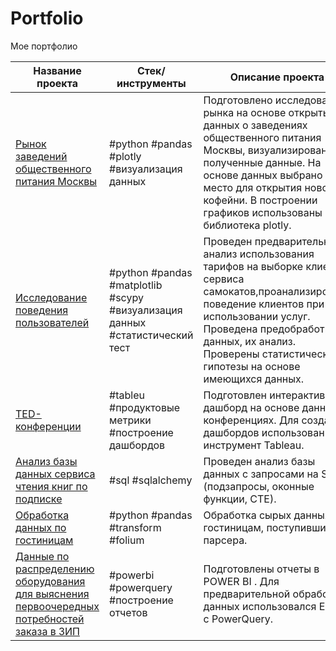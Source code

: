 # Portfolio
Мое портфолио

| Название проекта  | Стек/инструменты | Описание проекта|
| ----------------- | ---------------- |---------------- |
| [Рынок заведений общественного питания Москвы](https://github.com/RustamBash7/Portfolio/blob/main/Project-plotly/plotly.ipynb)  | #python #pandas #plotly #визуализация данных  | Подготовлено исследование рынка на основе открытых данных о заведениях общественного питания Москвы, визуализированы полученные данные. На основе данных выбрано место для открытия новой кофейни. В построении графиков  использованы библиотека plotly.   |
| [Исследование поведения пользователей](https://github.com/RustamBash7/Portfolio/blob/main/project-scipy/scypi.ipynb)  |  #python #pandas #matplotlib #scypy #визуализация данных #статистический тест| Проведен предварительный анализ использования тарифов на выборке клиентов сервиса самокатов,проанализировано поведение клиентов при использовании услуг. Проведена предобработка данных, их анализ. Проверены статистические гипотезы на основе имеющихся данных.  |
| [TED-конференции](https://public.tableau.com/app/profile/rustam.s3669/viz/TED-conference_17114765430240/TED-)  | #tableu #продуктовые метрики #построение дашбордов  | Подготовлен интерактивный дашборд на основе данных о конференциях. Для создания дашбордов использован BI-инструмент Tableau.  |
| [Анализ базы данных сервиса чтения книг по подписке](https://github.com/RustamBash7/Portfolio/blob/main/project-sql/sql_books.ipynb)  |  #sql #sqlalchemy| Проведен анализ базы данных c запросами на SQL (подзапросы, оконные функции, CTE).  |
| [Обработка данных по гостиницам](https://github.com/RustamBash7/Portfolio/blob/main/project-transform/tecnezis.ipynb)  |  #python #pandas #transform #folium| Обработка сырых данных по гостиницам, поступившим от парсера.  |
| [Данные по распределению оборудования для выяснения первоочередных потребностей заказа в ЗИП](https://github.com/RustamBash7/Portfolio/blob/1d96b066ec51bec036563f1da8272d8385cd8426/project-zip/ZIP.pdf)  | #powerbi #powerquery #построение отчетов | Подготовлены отчеты в POWER BI . Для предварительной обработки данных использовался Excel c PowerQuery.  |
